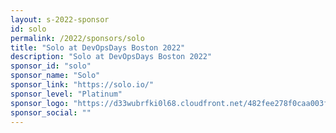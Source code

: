 ```yaml
---
layout: s-2022-sponsor
id: solo
permalink: /2022/sponsors/solo
title: "Solo at DevOpsDays Boston 2022"
description: "Solo at DevOpsDays Boston 2022"
sponsor_id: "solo"
sponsor_name: "Solo"
sponsor_link: "https://solo.io/"
sponsor_level: "Platinum"
sponsor_logo: "https://d33wubrfki0l68.cloudfront.net/482fee278f0caa003fd4dc9eef3d61dde03f7964/f72bf/img/sponsors/solo.png"
sponsor_social: ""
---
```

  
